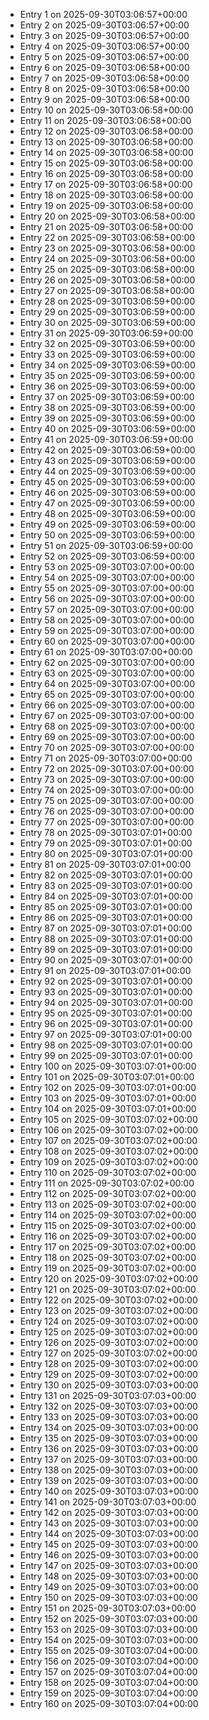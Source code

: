 - Entry 1 on 2025-09-30T03:06:57+00:00
- Entry 2 on 2025-09-30T03:06:57+00:00
- Entry 3 on 2025-09-30T03:06:57+00:00
- Entry 4 on 2025-09-30T03:06:57+00:00
- Entry 5 on 2025-09-30T03:06:57+00:00
- Entry 6 on 2025-09-30T03:06:58+00:00
- Entry 7 on 2025-09-30T03:06:58+00:00
- Entry 8 on 2025-09-30T03:06:58+00:00
- Entry 9 on 2025-09-30T03:06:58+00:00
- Entry 10 on 2025-09-30T03:06:58+00:00
- Entry 11 on 2025-09-30T03:06:58+00:00
- Entry 12 on 2025-09-30T03:06:58+00:00
- Entry 13 on 2025-09-30T03:06:58+00:00
- Entry 14 on 2025-09-30T03:06:58+00:00
- Entry 15 on 2025-09-30T03:06:58+00:00
- Entry 16 on 2025-09-30T03:06:58+00:00
- Entry 17 on 2025-09-30T03:06:58+00:00
- Entry 18 on 2025-09-30T03:06:58+00:00
- Entry 19 on 2025-09-30T03:06:58+00:00
- Entry 20 on 2025-09-30T03:06:58+00:00
- Entry 21 on 2025-09-30T03:06:58+00:00
- Entry 22 on 2025-09-30T03:06:58+00:00
- Entry 23 on 2025-09-30T03:06:58+00:00
- Entry 24 on 2025-09-30T03:06:58+00:00
- Entry 25 on 2025-09-30T03:06:58+00:00
- Entry 26 on 2025-09-30T03:06:58+00:00
- Entry 27 on 2025-09-30T03:06:58+00:00
- Entry 28 on 2025-09-30T03:06:59+00:00
- Entry 29 on 2025-09-30T03:06:59+00:00
- Entry 30 on 2025-09-30T03:06:59+00:00
- Entry 31 on 2025-09-30T03:06:59+00:00
- Entry 32 on 2025-09-30T03:06:59+00:00
- Entry 33 on 2025-09-30T03:06:59+00:00
- Entry 34 on 2025-09-30T03:06:59+00:00
- Entry 35 on 2025-09-30T03:06:59+00:00
- Entry 36 on 2025-09-30T03:06:59+00:00
- Entry 37 on 2025-09-30T03:06:59+00:00
- Entry 38 on 2025-09-30T03:06:59+00:00
- Entry 39 on 2025-09-30T03:06:59+00:00
- Entry 40 on 2025-09-30T03:06:59+00:00
- Entry 41 on 2025-09-30T03:06:59+00:00
- Entry 42 on 2025-09-30T03:06:59+00:00
- Entry 43 on 2025-09-30T03:06:59+00:00
- Entry 44 on 2025-09-30T03:06:59+00:00
- Entry 45 on 2025-09-30T03:06:59+00:00
- Entry 46 on 2025-09-30T03:06:59+00:00
- Entry 47 on 2025-09-30T03:06:59+00:00
- Entry 48 on 2025-09-30T03:06:59+00:00
- Entry 49 on 2025-09-30T03:06:59+00:00
- Entry 50 on 2025-09-30T03:06:59+00:00
- Entry 51 on 2025-09-30T03:06:59+00:00
- Entry 52 on 2025-09-30T03:06:59+00:00
- Entry 53 on 2025-09-30T03:07:00+00:00
- Entry 54 on 2025-09-30T03:07:00+00:00
- Entry 55 on 2025-09-30T03:07:00+00:00
- Entry 56 on 2025-09-30T03:07:00+00:00
- Entry 57 on 2025-09-30T03:07:00+00:00
- Entry 58 on 2025-09-30T03:07:00+00:00
- Entry 59 on 2025-09-30T03:07:00+00:00
- Entry 60 on 2025-09-30T03:07:00+00:00
- Entry 61 on 2025-09-30T03:07:00+00:00
- Entry 62 on 2025-09-30T03:07:00+00:00
- Entry 63 on 2025-09-30T03:07:00+00:00
- Entry 64 on 2025-09-30T03:07:00+00:00
- Entry 65 on 2025-09-30T03:07:00+00:00
- Entry 66 on 2025-09-30T03:07:00+00:00
- Entry 67 on 2025-09-30T03:07:00+00:00
- Entry 68 on 2025-09-30T03:07:00+00:00
- Entry 69 on 2025-09-30T03:07:00+00:00
- Entry 70 on 2025-09-30T03:07:00+00:00
- Entry 71 on 2025-09-30T03:07:00+00:00
- Entry 72 on 2025-09-30T03:07:00+00:00
- Entry 73 on 2025-09-30T03:07:00+00:00
- Entry 74 on 2025-09-30T03:07:00+00:00
- Entry 75 on 2025-09-30T03:07:00+00:00
- Entry 76 on 2025-09-30T03:07:00+00:00
- Entry 77 on 2025-09-30T03:07:00+00:00
- Entry 78 on 2025-09-30T03:07:01+00:00
- Entry 79 on 2025-09-30T03:07:01+00:00
- Entry 80 on 2025-09-30T03:07:01+00:00
- Entry 81 on 2025-09-30T03:07:01+00:00
- Entry 82 on 2025-09-30T03:07:01+00:00
- Entry 83 on 2025-09-30T03:07:01+00:00
- Entry 84 on 2025-09-30T03:07:01+00:00
- Entry 85 on 2025-09-30T03:07:01+00:00
- Entry 86 on 2025-09-30T03:07:01+00:00
- Entry 87 on 2025-09-30T03:07:01+00:00
- Entry 88 on 2025-09-30T03:07:01+00:00
- Entry 89 on 2025-09-30T03:07:01+00:00
- Entry 90 on 2025-09-30T03:07:01+00:00
- Entry 91 on 2025-09-30T03:07:01+00:00
- Entry 92 on 2025-09-30T03:07:01+00:00
- Entry 93 on 2025-09-30T03:07:01+00:00
- Entry 94 on 2025-09-30T03:07:01+00:00
- Entry 95 on 2025-09-30T03:07:01+00:00
- Entry 96 on 2025-09-30T03:07:01+00:00
- Entry 97 on 2025-09-30T03:07:01+00:00
- Entry 98 on 2025-09-30T03:07:01+00:00
- Entry 99 on 2025-09-30T03:07:01+00:00
- Entry 100 on 2025-09-30T03:07:01+00:00
- Entry 101 on 2025-09-30T03:07:01+00:00
- Entry 102 on 2025-09-30T03:07:01+00:00
- Entry 103 on 2025-09-30T03:07:01+00:00
- Entry 104 on 2025-09-30T03:07:01+00:00
- Entry 105 on 2025-09-30T03:07:02+00:00
- Entry 106 on 2025-09-30T03:07:02+00:00
- Entry 107 on 2025-09-30T03:07:02+00:00
- Entry 108 on 2025-09-30T03:07:02+00:00
- Entry 109 on 2025-09-30T03:07:02+00:00
- Entry 110 on 2025-09-30T03:07:02+00:00
- Entry 111 on 2025-09-30T03:07:02+00:00
- Entry 112 on 2025-09-30T03:07:02+00:00
- Entry 113 on 2025-09-30T03:07:02+00:00
- Entry 114 on 2025-09-30T03:07:02+00:00
- Entry 115 on 2025-09-30T03:07:02+00:00
- Entry 116 on 2025-09-30T03:07:02+00:00
- Entry 117 on 2025-09-30T03:07:02+00:00
- Entry 118 on 2025-09-30T03:07:02+00:00
- Entry 119 on 2025-09-30T03:07:02+00:00
- Entry 120 on 2025-09-30T03:07:02+00:00
- Entry 121 on 2025-09-30T03:07:02+00:00
- Entry 122 on 2025-09-30T03:07:02+00:00
- Entry 123 on 2025-09-30T03:07:02+00:00
- Entry 124 on 2025-09-30T03:07:02+00:00
- Entry 125 on 2025-09-30T03:07:02+00:00
- Entry 126 on 2025-09-30T03:07:02+00:00
- Entry 127 on 2025-09-30T03:07:02+00:00
- Entry 128 on 2025-09-30T03:07:02+00:00
- Entry 129 on 2025-09-30T03:07:02+00:00
- Entry 130 on 2025-09-30T03:07:03+00:00
- Entry 131 on 2025-09-30T03:07:03+00:00
- Entry 132 on 2025-09-30T03:07:03+00:00
- Entry 133 on 2025-09-30T03:07:03+00:00
- Entry 134 on 2025-09-30T03:07:03+00:00
- Entry 135 on 2025-09-30T03:07:03+00:00
- Entry 136 on 2025-09-30T03:07:03+00:00
- Entry 137 on 2025-09-30T03:07:03+00:00
- Entry 138 on 2025-09-30T03:07:03+00:00
- Entry 139 on 2025-09-30T03:07:03+00:00
- Entry 140 on 2025-09-30T03:07:03+00:00
- Entry 141 on 2025-09-30T03:07:03+00:00
- Entry 142 on 2025-09-30T03:07:03+00:00
- Entry 143 on 2025-09-30T03:07:03+00:00
- Entry 144 on 2025-09-30T03:07:03+00:00
- Entry 145 on 2025-09-30T03:07:03+00:00
- Entry 146 on 2025-09-30T03:07:03+00:00
- Entry 147 on 2025-09-30T03:07:03+00:00
- Entry 148 on 2025-09-30T03:07:03+00:00
- Entry 149 on 2025-09-30T03:07:03+00:00
- Entry 150 on 2025-09-30T03:07:03+00:00
- Entry 151 on 2025-09-30T03:07:03+00:00
- Entry 152 on 2025-09-30T03:07:03+00:00
- Entry 153 on 2025-09-30T03:07:03+00:00
- Entry 154 on 2025-09-30T03:07:03+00:00
- Entry 155 on 2025-09-30T03:07:04+00:00
- Entry 156 on 2025-09-30T03:07:04+00:00
- Entry 157 on 2025-09-30T03:07:04+00:00
- Entry 158 on 2025-09-30T03:07:04+00:00
- Entry 159 on 2025-09-30T03:07:04+00:00
- Entry 160 on 2025-09-30T03:07:04+00:00
